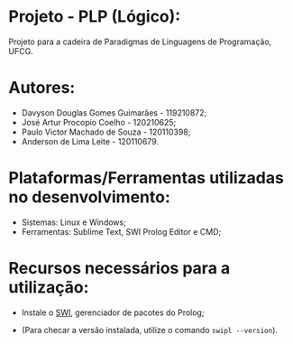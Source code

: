# Projeto - PLP (Lógico):
 Projeto para a cadeira de Paradigmas de Linguagens de Programação, UFCG.

# Autores:
- Davyson Douglas Gomes Guimarães - 119210872;
- José Artur Procopio Coelho - 120210625;
- Paulo Victor Machado de Souza - 120110398;
- Anderson de Lima Leite - 120110679.

# Plataformas/Ferramentas utilizadas no desenvolvimento:

- Sistemas: Linux e Windows;
- Ferramentas: Sublime Text, SWI Prolog Editor e CMD;

# Recursos necessários para a utilização:

- Instale o [SWI](https://www.swi-prolog.org/Download.html), gerenciador de pacotes do Prolog;

- (Para checar a versão instalada, utilize o comando `swipl --version`).
